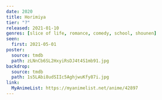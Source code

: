 ```yaml
---
date: 2020
title: Horimiya
tier: "?"
released: 2021-01-10
genres: [slice of life, romance, comedy, school, shounen]
seen:
  first: 2021-05-01
poster:
  source: tmdb
  path: zLNnCb6SL2HxyiRsDJ4t4S1mb91.jpg
backdrop:
  source: tmdb
  path: 1s5LAbi8udSIIc5AghjwuKfy87i.jpg
link:
  MyAnimeList: https://myanimelist.net/anime/42897
---
```

